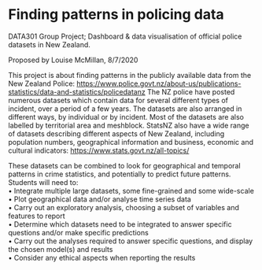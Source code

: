  # Finding patterns in policing data
DATA301 Group Project; Dashboard &amp; data visualisation of official police datasets in New Zealand. 

Proposed by Louise McMillan, 8/7/2020  

This project is about finding patterns in the publicly available data from the New Zealand Police:
https://www.police.govt.nz/about-us/publications-statistics/data-and-statistics/policedatanz
The NZ police have posted numerous datasets which contain data for several different types of incident, over a period of a few years. The datasets are also arranged in different ways, by individual or by incident. Most of the datasets are also labelled by territorial area and meshblock.
StatsNZ also have a wide range of datasets describing different aspects of New Zealand, including population numbers, geographical information and business, economic and cultural indicators:
https://www.stats.govt.nz/all-topics/  

These datasets can be combined to look for geographical and temporal patterns in crime statistics, and potentially to predict future patterns.
Students will need to:  
•	Integrate multiple large datasets, some fine-grained and some wide-scale  
•	Plot geographical data and/or analyse time series data  
•	Carry out an exploratory analysis, choosing a subset of variables and features to report  
•	Determine which datasets need to be integrated to answer specific questions and/or make specific predictions  
•	Carry out the analyses required to answer specific questions, and display the chosen model(s) and results  
•	Consider any ethical aspects when reporting the results

